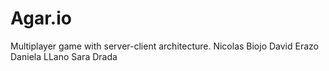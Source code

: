 # Agar.io

Multiplayer game with server-client architecture.
Nicolas Biojo
David Erazo
Daniela LLano
Sara Drada
